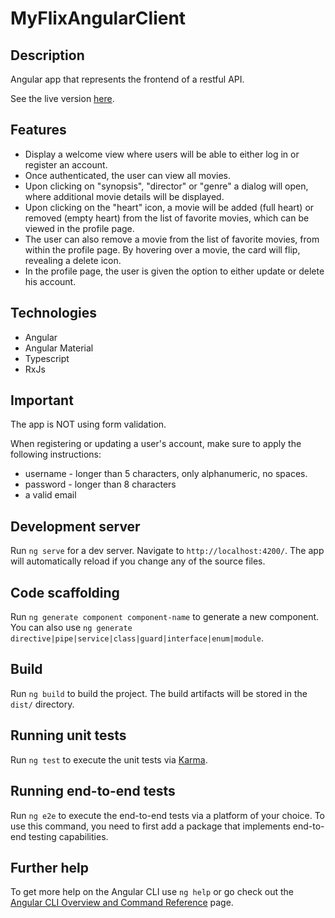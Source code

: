 # MyFlixAngularClient

## Description
Angular app that represents the frontend of a restful API.

See the live version [here](https://stefan-pop.github.io/myFlix-Angular-client/welcome1).

## Features
* Display a welcome view where users will be able to either log in or register an account.
* Once authenticated, the user can view all movies.
* Upon clicking on "synopsis", "director" or "genre" a dialog will open, where additional movie details will be displayed.
* Upon clicking on the "heart" icon, a movie will be added (full heart) or removed (empty heart) from the list of favorite movies, which can be viewed in the profile page.
* The user can also remove a movie from the list of favorite movies, from within the profile page. By hovering over a movie, the card will flip, revealing a delete icon.
* In the profile page, the user is given the option to either update or delete his account.

## Technologies
* Angular
* Angular Material
* Typescript
* RxJs

## Important
The app is NOT using form validation.

When registering or updating a user's account, make sure to apply the following instructions:
 * username - longer than 5 characters, only alphanumeric, no spaces.
 * password - longer than 8 characters
 * a valid email


## Development server

Run `ng serve` for a dev server. Navigate to `http://localhost:4200/`. The app will automatically reload if you change any of the source files.

## Code scaffolding

Run `ng generate component component-name` to generate a new component. You can also use `ng generate directive|pipe|service|class|guard|interface|enum|module`.

## Build

Run `ng build` to build the project. The build artifacts will be stored in the `dist/` directory.

## Running unit tests

Run `ng test` to execute the unit tests via [Karma](https://karma-runner.github.io).

## Running end-to-end tests

Run `ng e2e` to execute the end-to-end tests via a platform of your choice. To use this command, you need to first add a package that implements end-to-end testing capabilities.

## Further help

To get more help on the Angular CLI use `ng help` or go check out the [Angular CLI Overview and Command Reference](https://angular.io/cli) page.

